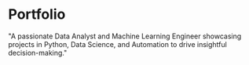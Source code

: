 # Portfolio
"A passionate Data Analyst and Machine Learning Engineer showcasing projects in Python, Data Science, and Automation to drive insightful decision-making."
